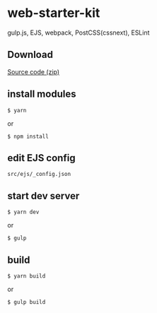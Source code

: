 # web-starter-kit
gulp.js, EJS, webpack, PostCSS(cssnext), ESLint

## Download
[Source code (zip)](https://github.com/kokushin/web-starter-kit/releases/latest)

## install modules
```
$ yarn
```
or
```
$ npm install
```

## edit EJS config
```
src/ejs/_config.json
```

## start dev server
```
$ yarn dev
```
or
```
$ gulp
```

## build
```
$ yarn build
```
or
```
$ gulp build
```
